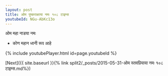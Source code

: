 ```yaml
---
layout: post
title: ओम पुष्कराक्षाया नमः १०८ टाइम्स
youtubeId: NGu-AbKc13o
---
```

 
 
 ओम महा नाडया नमः  
 
 -  कोण महान ध्वनी रूप आहे 
 
  
 
  
 
 
 
 
 
 


{% include youtubePlayer.html id=page.youtubeId %}
 
[Next]({{ site.baseurl }}{% link  split2/_posts/2015-05-31-ओम स्तवप्रियाया नमः १०८ टाइम्स.md%})
 
